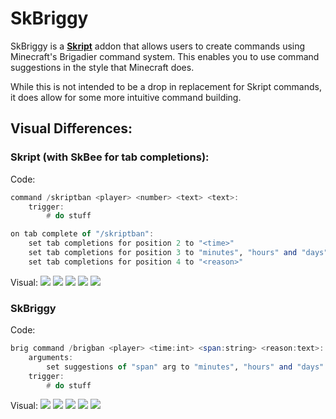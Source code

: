 # SkBriggy

SkBriggy is a [**Skript**](https://github.com/SkriptLang/Skript) addon that allows users to create commands using Minecraft's Brigadier command system.
This enables you to use command suggestions in the style that Minecraft does.

While this is not intended to be a drop in replacement for Skript commands, it does allow for some more intuitive command building.

## Visual Differences:
### Skript (with SkBee for tab completions):
Code:
```hs
command /skriptban <player> <number> <text> <text>:
	trigger:
		# do stuff

on tab complete of "/skriptban":
	set tab completions for position 2 to "<time>"
	set tab completions for position 3 to "minutes", "hours" and "days"
	set tab completions for position 4 to "<reason>"
```
Visual:
![](https://i.imgur.com/aTw6P3g.png)
![](https://i.imgur.com/dgbjI4t.png)
![](https://i.imgur.com/MB1cItQ.png)
![](https://i.imgur.com/ZzHyLT9.png)
![](https://i.imgur.com/hJRGLXc.png)

### SkBriggy
Code:
```hs
brig command /brigban <player> <time:int> <span:string> <reason:text>:
	arguments:
		set suggestions of "span" arg to "minutes", "hours" and "days"
	trigger:
		# do stuff
```
Visual:
![](https://i.imgur.com/XgmywMq.png)
![](https://i.imgur.com/56Ty53s.png)
![](https://i.imgur.com/UciQAGM.png)
![](https://i.imgur.com/SGkzV76.png)
![](https://i.imgur.com/GptXjKE.png)
